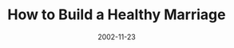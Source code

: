 ---
layout: music 
title: "How to Build a Healthy Marriage"
series: "Do It Yourself"
date: 2002-11-23 
description: "Explore our critical ''do it yourself'' project called family."
audio: "http://s3.amazonaws.com/crossroadsaudiomessages/Build%20Healthy%20Marriage2.mp3"
audio-duration: "39:46"
src: "http://www.crossroads.net/players/media/mediumHz/bigscreen.diy.jpg"
---